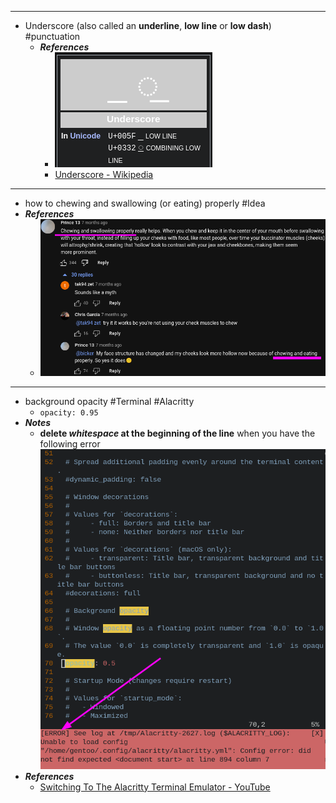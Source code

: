 - ---
- Underscore (also called an **underline**, **low line** or **low dash**) #punctuation
	- ***References***
		- ![image.png](../assets/image_1668600037147_0.png)
		- [Underscore - Wikipedia](https://en.wikipedia.org/wiki/Underscore)
- ---
- how to chewing and swallowing (or eating) properly #Idea
- ***References***
	- ![image.png](../assets/image_1668566884845_0.png)
- ---
- background opacity #Terminal #Alacritty
	- `opacity: 0.95`
- ***Notes***
	- **delete *whitespace* at the beginning of the line** when you have the following error
	  ![image.png](../assets/image_1668563159415_0.png)
- ***References***
	- [Switching To The Alacritty Terminal Emulator - YouTube](https://www.youtube.com/watch?v=PZPMvTvUf1Y)